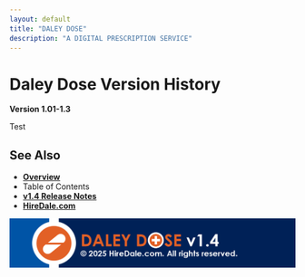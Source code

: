 ```yaml
---
layout: default
title: "DALEY DOSE"
description: "A DIGITAL PRESCRIPTION SERVICE"
---
```


# **Daley Dose Version History**
  **Version 1.01-1.3**

Test

## See Also

- [**Overview**](https://hiredale.github.io/daleydose/)
- Table of Contents
- [**v1.4 Release Notes**](/daleydose/release-notes-v1.4)
- [**HireDale.com**](https://hiredale.github.io)

![Footer](/images/daley-dose-footer.png)
